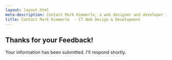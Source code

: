 ```yaml
---
layout: layout.html
meta-description: Contact Mark Kimmerle, a web designer and developer in Fairfield County, CT.
title: Contact Mark Kimmerle  - CT Web Design & Development
---
```


<section class="content-container">
	<h1>Thanks for your Feedback!</h1>
	<p>
		Your information has been submitted. I'll respond shortly.
	</p>
</section>
